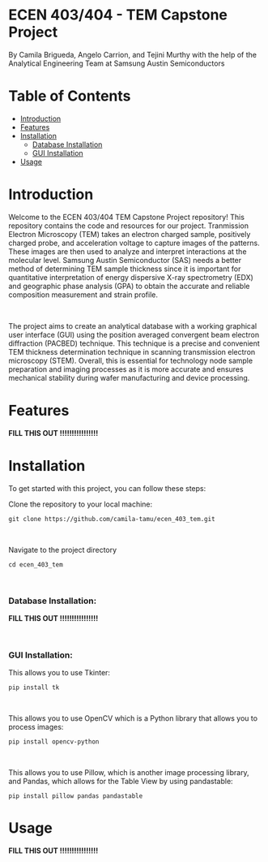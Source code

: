 # ECEN 403/404 - TEM Capstone Project
By Camila Brigueda, Angelo Carrion, and Tejini Murthy with the help of the Analytical Engineering Team at Samsung Austin Semiconductors



# Table of Contents
- [Introduction](#introduction)
- [Features](#features)
- [Installation](#installation)
    - [Database Installation](#database-installation)
    - [GUI Installation](#gui-installation)
- [Usage](#usage)

# Introduction
Welcome to the ECEN 403/404 TEM Capstone Project repository! This repository contains the code and resources for our project. Tranmission Electron Microscopy (TEM) takes an electron
charged sample, positively charged probe, and acceleration voltage to capture images of the patterns. These images are then used to analyze and interpret interactions at the molecular
level. Samsung Austin Semiconductor (SAS) needs a better method of determining TEM sample thickness since it is important for quantitative interpretation of energy dispersive X-ray
spectrometry (EDX) and geographic phase analysis (GPA) to obtain the accurate and reliable composition measurement and strain profile.

<br />

The project aims to create an analytical database with a working graphical user interface (GUI) using the position averaged convergent beam electron diffraction (PACBED) technique.
This technique is a precise and convenient TEM thickness determination technique in scanning transmission electron microscopy (STEM). Overall, this is essential for technology node sample
preparation and imaging processes as it is more accurate and ensures mechanical stability during wafer manufacturing and device processing.



# Features

**FILL THIS OUT !!!!!!!!!!!!!!!!**

# Installation

To get started with this project, you can follow these steps: 

Clone the repository to your local machine:

    git clone https://github.com/camila-tamu/ecen_403_tem.git

<br />

Navigate to the project directory

    cd ecen_403_tem


<br />
   
### Database Installation:

**FILL THIS OUT !!!!!!!!!!!!!!!!**


<br />

### GUI Installation:

This allows you to use Tkinter:

    pip install tk

<br />

This allows you to use OpenCV which is a Python library that allows you to process images:

    pip install opencv-python

<br />

This allows you to use Pillow, which is another image processing library, and Pandas, which allows for the Table View
by using pandastable:

    pip install pillow pandas pandastable


# Usage

**FILL THIS OUT !!!!!!!!!!!!!!!!**


